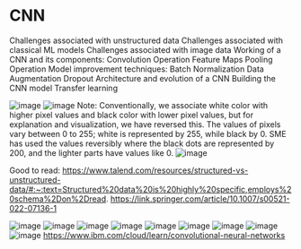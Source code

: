 # CNN

Challenges associated with unstructured data
Challenges associated with classical ML models
Challenges associated with image data
Working of a CNN and its components:
Convolution Operation
Feature Maps
Pooling Operation
Model improvement techniques:
Batch Normalization 
Data Augmentation
Dropout
Architecture and evolution of a CNN
Building the CNN model
Transfer learning

![image](https://user-images.githubusercontent.com/20191454/206962646-50bafac5-a8b0-4781-9648-ceddbb755a25.png)
![image](https://user-images.githubusercontent.com/20191454/206963232-09dcafd3-f417-4285-ad38-3f96c6d655bc.png)
Note: Conventionally, we associate white color with higher pixel values and black color with lower pixel values, but for explanation and visualization, we have reversed this. The values of pixels vary between 0 to 255; white is represented by 255, while black by 0. SME has used the values reversibly where the black dots are represented by 200, and the lighter parts have values like 0. 
![image](https://user-images.githubusercontent.com/20191454/206965038-b2f55260-12ae-4dda-ad61-d499cabcd33c.png)

 
Good to read:
https://www.talend.com/resources/structured-vs-unstructured-data/#:~:text=Structured%20data%20is%20highly%20specific,employs%20schema%2Don%2Dread.
https://link.springer.com/article/10.1007/s00521-022-07136-1

![image](https://user-images.githubusercontent.com/20191454/209665758-b602800d-a6fa-44f2-ac35-14558c157768.png)
![image](https://user-images.githubusercontent.com/20191454/209666148-72b7c59a-1b2c-4666-a2c4-d2b29627c09d.png)
![image](https://user-images.githubusercontent.com/20191454/209667732-a9309f8e-8201-4a60-924c-08f46b241f5c.png)
![image](https://user-images.githubusercontent.com/20191454/209668149-b950712c-7b6f-4e2e-b381-b87f944f9f1a.png)
![image](https://user-images.githubusercontent.com/20191454/209668331-01df78b8-6beb-40ee-826a-db080534b647.png)
![image](https://user-images.githubusercontent.com/20191454/209668366-cba4a51f-0c26-4011-a5d3-27ce3b92cb08.png)
![image](https://user-images.githubusercontent.com/20191454/209668575-6ba89584-2713-47ef-9ce7-d93d6a9b8225.png)
![image](https://user-images.githubusercontent.com/20191454/209669968-b90faf01-da88-4e82-b51d-e272e034c842.png)
![image](https://user-images.githubusercontent.com/20191454/209670424-5fa0396e-174e-4070-9a7f-02683f62f97e.png)
https://www.ibm.com/cloud/learn/convolutional-neural-networks
